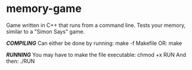 # memory-game
Game written in C++ that runs from a command line. Tests your memory, similar to a "Simon Says" game.

***COMPILING***
Can either be done by running:
    make -f Makefile
OR:
    make

***RUNNING***
You may have to make the file executable:
    chmod +x RUN
And then:
    ./RUN
